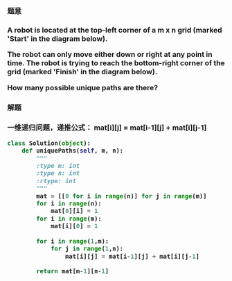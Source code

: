 <h3>题意<h3>
<p>A robot is located at the top-left corner of a m x n grid (marked 'Start' in the diagram below).

The robot can only move either down or right at any point in time. The robot is trying to reach the bottom-right corner of the grid (marked 'Finish' in the diagram below).

How many possible unique paths are there?
<p>




<h3>解题<h3>
<p>一维递归问题，递推公式： 
mat[i][j] = mat[i-1][j] + mat[i][j-1]
<p>


```python
class Solution(object):
    def uniquePaths(self, m, n):
        """
        :type m: int
        :type n: int
        :rtype: int
        """
        mat = [[0 for i in range(n)] for j in range(m)]
        for i in range(n):
            mat[0][i] = 1
        for i in range(m):
            mat[i][0] = 1
        
        for i in range(1,m):
            for j in range(1,n):
                mat[i][j] = mat[i-1][j] + mat[i][j-1]
        
        return mat[m-1][n-1]
```


